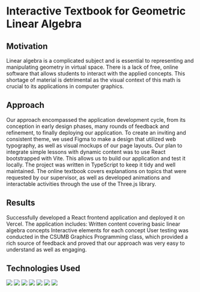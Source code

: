 # Interactive Textbook for Geometric Linear Algebra

## Motivation
Linear algebra is a complicated subject and is essential to representing and manipulating geometry in virtual space. There is a lack of free, online software that allows students to interact with the applied concepts. This shortage of material is detrimental as the visual context of this math is crucial to its applications in computer graphics.

## Approach
Our approach encompassed the application development cycle, from its conception in early design phases, many rounds of feedback and refinement, to finally deploying our application. To create an inviting and consistent theme, we used Figma to make a design that utilized web typography, as well as visual mockups of our page layouts. Our plan to integrate simple lessons with dynamic content was to use React bootstrapped with Vite. This allows us to build our application and test it locally. The project was written 
in TypeScript to keep it tidy and well maintained. The online textbook covers explanations on topics that were requested by our supervisor, as well as developed animations and interactable activities through the use of the Three.js library. 

## Results
Successfully developed a React frontend application and deployed it on Vercel. The application includes:
Written content covering basic linear algebra concepts
Interactive elements for each concept
User testing was conducted in the CSUMB Graphics Programming class, which provided a rich source of feedback and proved that our approach was very easy to understand as well as engaging. 

## Technologies Used
<p>
  <img src="https://img.shields.io/badge/react-%2320232a.svg?style=for-the-badge&logo=react&logoColor=%2361DAFB">
  <img src="https://img.shields.io/badge/threejs-black?style=for-the-badge&logo=three.js&logoColor=white">
  <img src="https://img.shields.io/badge/vercel-%23000000.svg?style=for-the-badge&logo=vercel&logoColor=white">
  <img src="https://img.shields.io/badge/React_Router-CA4245?style=for-the-badge&logo=react-router&logoColor=white">
  <img src="https://img.shields.io/badge/css3-%231572B6.svg?style=for-the-badge&logo=css3&logoColor=white">
  <img src="https://img.shields.io/badge/typescript-%23007ACC.svg?style=for-the-badge&logo=typescript&logoColor=white">
  <img src="https://img.shields.io/badge/latex-%23008080.svg?style=for-the-badge&logo=latex&logoColor=white">
</p>
